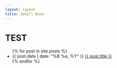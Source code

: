 ```yaml
---
layout: layout
title: Jekyll Base
---
```


# TEST

<div class="content">
  <div class="related">
    <ul>
      {% for post in site.posts %}
      <li>
	<span>{{ post.date | date: "%B %e, %Y" }}</span> <a href="{{ post.url }}">{{ post.title }}</a>
      </li>
      {% endfor %}
    </ul>
  </div>
</div>
